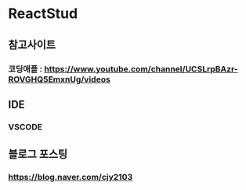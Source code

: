 # ReactStud

## 참고사이트
### 코딩애플 : https://www.youtube.com/channel/UCSLrpBAzr-ROVGHQ5EmxnUg/videos

## IDE 
### VSCODE

## 블로그 포스팅
### https://blog.naver.com/cjy2103
